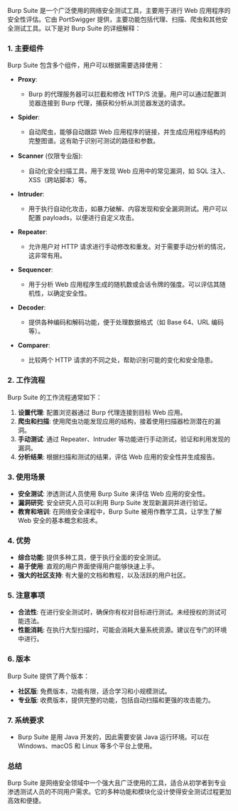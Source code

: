 Burp Suite 是一个广泛使用的网络安全测试工具，主要用于进行 Web 应用程序的安全性评估。它由 PortSwigger 提供，主要功能包括代理、扫描、爬虫和其他安全测试工具。以下是对 Burp Suite 的详细解释：

### 1. **主要组件**
Burp Suite 包含多个组件，用户可以根据需要选择使用：

- **Proxy**: 
  - Burp 的代理服务器可以拦截和修改 HTTP/S 流量。用户可以通过配置浏览器连接到 Burp 代理，捕获和分析从浏览器发送的请求。
  
- **Spider**: 
  - 自动爬虫，能够自动跟踪 Web 应用程序的链接，并生成应用程序结构的完整图谱。这有助于识别可测试的路径和参数。

- **Scanner** (仅限专业版): 
  - 自动化安全扫描工具，用于发现 Web 应用中的常见漏洞，如 SQL 注入、XSS（跨站脚本）等。

- **Intruder**: 
  - 用于执行自动化攻击，如暴力破解、内容发现和安全漏洞测试。用户可以配置 payloads，以便进行自定义攻击。

- **Repeater**: 
  - 允许用户对 HTTP 请求进行手动修改和重发。对于需要手动分析的情况，这非常有用。

- **Sequencer**: 
  - 用于分析 Web 应用程序生成的随机数或会话令牌的强度。可以评估其随机性，以确定安全性。

- **Decoder**: 
  - 提供各种编码和解码功能，便于处理数据格式（如 Base 64、URL 编码等）。

- **Comparer**: 
  - 比较两个 HTTP 请求的不同之处，帮助识别可能的变化和安全隐患。

### 2. **工作流程**
Burp Suite 的工作流程通常如下：

1. **设置代理**: 配置浏览器通过 Burp 代理连接到目标 Web 应用。
2. **爬虫和扫描**: 使用爬虫功能发现应用的结构，接着使用扫描器检测潜在的漏洞。
3. **手动测试**: 通过 Repeater、Intruder 等功能进行手动测试，验证和利用发现的漏洞。
4. **分析结果**: 根据扫描和测试的结果，评估 Web 应用的安全性并生成报告。

### 3. **使用场景**
- **安全测试**: 渗透测试人员使用 Burp Suite 来评估 Web 应用的安全性。
- **漏洞研究**: 安全研究人员可以利用 Burp Suite 发现新漏洞并进行验证。
- **教育和培训**: 在网络安全课程中，Burp Suite 被用作教学工具，让学生了解 Web 安全的基本概念和技术。

### 4. **优势**
- **综合功能**: 提供多种工具，便于执行全面的安全测试。
- **易于使用**: 直观的用户界面使得用户能够快速上手。
- **强大的社区支持**: 有大量的文档和教程，以及活跃的用户社区。

### 5. **注意事项**
- **合法性**: 在进行安全测试时，确保你有权对目标进行测试。未经授权的测试可能违法。
- **性能消耗**: 在执行大型扫描时，可能会消耗大量系统资源。建议在专门的环境中进行。

### 6. **版本**
Burp Suite 提供了两个版本：
- **社区版**: 免费版本，功能有限，适合学习和小规模测试。
- **专业版**: 收费版本，提供完整的功能，包括自动扫描和更强的攻击能力。

### 7. **系统要求**
- Burp Suite 是用 Java 开发的，因此需要安装 Java 运行环境。可以在 Windows、macOS 和 Linux 等多个平台上使用。

### 总结
Burp Suite 是网络安全领域中一个强大且广泛使用的工具，适合从初学者到专业渗透测试人员的不同用户需求。它的多种功能和模块化设计使得安全测试过程更加高效和便捷。